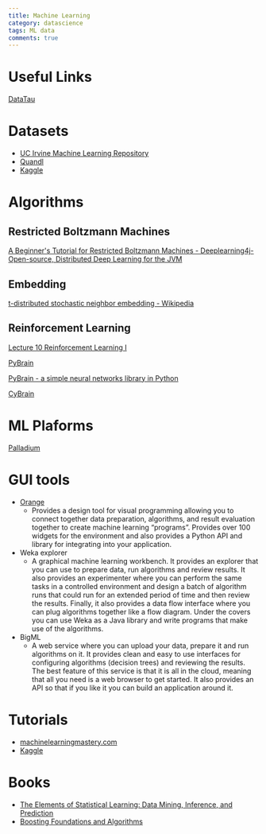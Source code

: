 ```yaml
---
title: Machine Learning
category: datascience
tags: ML data
comments: true
---
```


# Useful Links

[DataTau](http://www.datatau.com/)

# Datasets

- [UC Irvine Machine Learning Repository](http://archive.ics.uci.edu/ml/)
- [Quandl](https://www.quandl.com/)
- [Kaggle](https://www.kaggle.com/)

# Algorithms

## Restricted Boltzmann Machines

[A Beginner's Tutorial for Restricted Boltzmann Machines - Deeplearning4j- Open-source, Distributed Deep Learning for the JVM](https://deeplearning4j.org/restrictedboltzmannmachine)

## Embedding

[t-distributed stochastic neighbor embedding - Wikipedia](https://en.wikipedia.org/wiki/T-distributed_stochastic_neighbor_embedding)

## Reinforcement Learning

[Lecture 10 Reinforcement Learning I](https://www.youtube.com/watch?v=IXuHxkpO5E8)

[PyBrain](http://www.pybrain.org/)

[PyBrain - a simple neural networks library in Python](http://fastml.com/pybrain-a-simple-neural-networks-library-in-python/)

[CyBrain](https://github.com/cgarciae/cybrain)

# ML Plaforms

[Palladium](http://palladium.readthedocs.io/en/latest/)

# GUI tools 

- [Orange](http://orange.biolab.si/)
    - Provides a design tool for visual programming allowing you to connect together data preparation, algorithms, and result evaluation
together to create machine learning “programs”. Provides over 100 widgets for the environment and also provides a Python API and library for
integrating into your application.
- Weka explorer
    - A graphical machine learning workbench. It provides an explorer that you can use to prepare data, run algorithms and review results. It
also provides an experimenter where you can perform the same tasks in a controlled environment and design a batch of algorithm runs that could
run for an extended period of time and then review the results. Finally, it also provides a data flow interface where you can plug algorithms
together like a flow diagram. Under the covers you can use Weka as a Java library and write programs that make use of the algorithms.
- BigML
    - A web service where you can upload your data, prepare it and run algorithms on it. It provides clean and easy to use interfaces for
configuring algorithms (decision trees) and reviewing the results. The best feature of this service is that it is all in the cloud, meaning that
all you need is a web browser to get started. It also provides an API so that if you like it you can build an application around it.

# Tutorials

- [machinelearningmastery.com](http://machinelearningmastery.com/)
- [Kaggle](https://www.kaggle.com/wiki/Tutorials)

# Books

- [The Elements of Statistical Learning: Data Mining, Inference, and Prediction](http://statweb.stanford.edu/~tibs/ElemStatLearn/)
- [Boosting Foundations and Algorithms](http://mitpress.mit.edu/books/boosting)